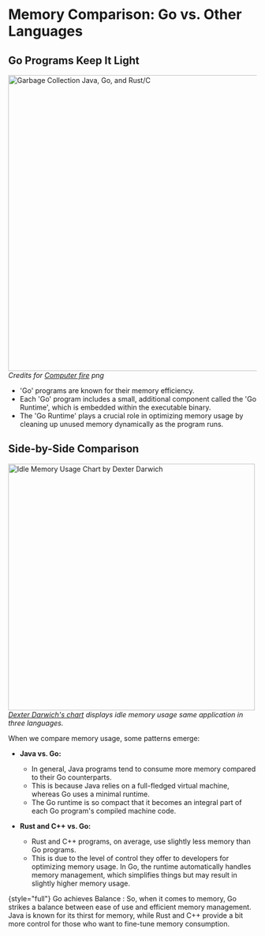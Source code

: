 # Memory Comparison: Go vs. Other Languages

## Go Programs Keep It Light

<img src="$PROJECT_DIR$/Writerside/images/garbage-collection.png" 
alt="Garbage Collection Java, Go, and Rust/C" width="600" style="block">
*Credits for [Computer fire][computer-burning] png*

- 'Go' programs are known for their memory efficiency. 
- Each 'Go' program includes a small, additional component called the 
  'Go Runtime', which is embedded within the executable binary. 
- The 'Go Runtime' plays a crucial role in optimizing memory usage by
  cleaning up unused memory dynamically as the program runs.

## Side-by-Side Comparison

<img src="$PROJECT_DIR$/Writerside/images/idle-memory-usage.png" 
alt="Idle Memory Usage Chart by Dexter Darwich" width="500" style="block">
*[Dexter Darwich's chart][dexter-darwich] displays idle memory usage 
same application in three languages.*

When we compare memory usage, some patterns emerge:

- **Java vs. Go:** 
  - In general, Java programs tend to consume more 
    memory compared to their Go counterparts. 
  - This is because Java relies on a full-fledged virtual machine, 
    whereas Go uses a minimal runtime. 
  - The Go runtime is so compact that it becomes an integral part of each 
    Go program's compiled machine code.

- **Rust and C++ vs. Go:** 
  - Rust and C++ programs, on average, use slightly less memory than Go 
    programs. 
  - This is due to the level of control they offer to developers for 
    optimizing memory usage. In Go, the runtime automatically handles 
    memory management, which simplifies things but may result in 
    slightly higher memory usage.


{style="full"}
Go achieves Balance
: So, when it comes to memory, Go strikes a balance between ease of use 
and efficient memory management. Java is known for its thirst for 
memory, while Rust and C++ provide a bit more control for those who 
want to fine-tune memory consumption.

[dexter-darwich]: https://medium.com/@dexwritescode/comparison-between-java-go-and-rust-fdb21bd5fb7c
[computer-burning]: https://www.rawpixel.com/search/computer%20crashes?page=1&path=_topics&sort=curated